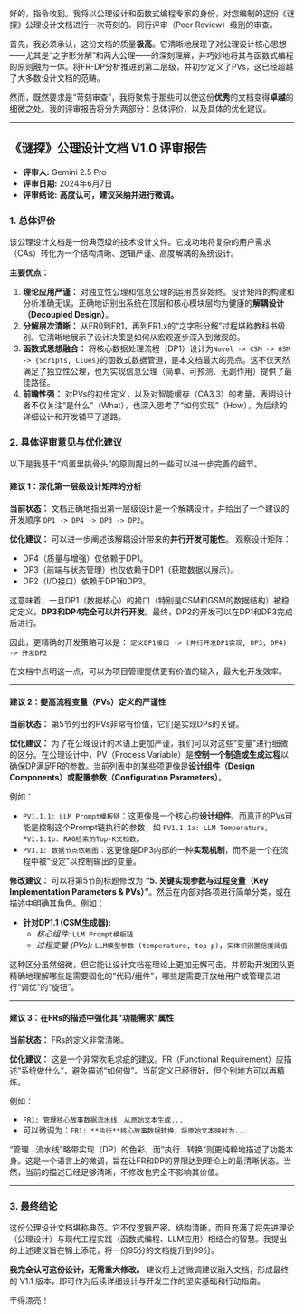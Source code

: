 好的，指令收到。我将以公理设计和函数式编程专家的身份，对您编制的这份《谜探》公理设计文档进行一次苛刻的、同行评审（Peer Review）级别的审查。

首先，我必须承认，这份文档的质量**极高**。它清晰地展现了对公理设计核心思想——尤其是“之字形分解”和两大公理——的深刻理解，并巧妙地将其与函数式编程的原则融为一体。将FR-DP分析推进到第二层级，并初步定义了PVs，这已经超越了大多数设计文档的范畴。

然而，既然要求是“苛刻审查”，我将聚焦于那些可以使这份**优秀**的文档变得**卓越**的细微之处。我的评审报告将分为两部分：总体评价，以及具体的优化建议。

---

## 《谜探》公理设计文档 V1.0 评审报告

-   **评审人:** Gemini 2.5 Pro
-   **评审日期:** 2024年6月7日
-   **评审结论:** **高度认可，建议采纳并进行微调。**

### 1. 总体评价

该公理设计文档是一份典范级的技术设计文件。它成功地将复杂的用户需求（CAs）转化为一个结构清晰、逻辑严谨、高度解耦的系统设计。

**主要优点：**

1.  **理论应用严谨：** 对独立性公理和信息公理的运用贯穿始终。设计矩阵的构建和分析准确无误，正确地识别出系统在顶层和核心模块层均为健康的**解耦设计（Decoupled Design）**。
2.  **分解层次清晰：** 从FR0到FR1，再到FR1.x的“之字形分解”过程堪称教科书级别。它清晰地展示了设计决策是如何从宏观逐步深入到微观的。
3.  **函数式思想融合：** 将核心数据处理流程（DP1）设计为`Novel -> CSM -> GSM -> {Scripts, Clues}`的函数式数据管道，是本文档最大的亮点。这不仅天然满足了独立性公理，也为实现信息公理（简单、可预测、无副作用）提供了最佳路径。
4.  **前瞻性强：** 对PVs的初步定义，以及对智能缓存（CA3.3）的考量，表明设计者不仅关注“是什么”（What），也深入思考了“如何实现”（How），为后续的详细设计和开发铺平了道路。

### 2. 具体评审意见与优化建议

以下是我基于“鸡蛋里挑骨头”的原则提出的一些可以进一步完善的细节。

#### **建议 1：深化第一层级设计矩阵的分析**

**当前状态：** 文档正确地指出第一层级设计是一个解耦设计，并给出了一个建议的开发顺序 `DP1 -> DP4 -> DP3 -> DP2`。

**优化建议：**
可以进一步阐述该解耦设计带来的**并行开发可能性**。
观察设计矩阵：
-   DP4（质量与增强）仅依赖于DP1。
-   DP3（前端与状态管理）也仅依赖于DP1（获取数据以展示）。
-   DP2（I/O接口）依赖于DP1和DP3。

这意味着，一旦DP1（数据核心）的接口（特别是CSM和GSM的数据结构）被稳定定义，**DP3和DP4完全可以并行开发**。最终，DP2的开发可以在DP1和DP3完成后进行。

因此，更精确的开发策略可以是：
`定义DP1接口 -> (并行开发DP1实现, DP3, DP4) -> 开发DP2`

在文档中点明这一点，可以为项目管理提供更有价值的输入，最大化开发效率。

---

#### **建议 2：提高流程变量（PVs）定义的严谨性**

**当前状态：** 第5节列出的PVs非常有价值，它们是实现DPs的关键。

**优化建议：**
为了在公理设计的术语上更加严谨，我们可以对这些“变量”进行细微的区分。在公理设计中，PV（Process Variable）是**控制一个制造或生成过程**以确保DP满足FR的参数。当前列表中的某些项更像是**设计组件（Design Components）**或**配置参数（Configuration Parameters）**。

例如：
-   `PV1.1.1: LLM Prompt模板链`：这更像是一个核心的**设计组件**。而真正的PVs可能是控制这个Prompt链执行的参数，如 `PV1.1.1a: LLM Temperature`，`PV1.1.1b: RAG检索的Top-K文档数`。
-   `PV3.1: 数据节点依赖图`：这更像是DP3内部的一种**实现机制**，而不是一个在流程中被“设定”以控制输出的变量。

**修改建议：**
可以将第5节的标题修改为 **“5. 关键实现参数与过程变量（Key Implementation Parameters & PVs）”**。然后在内部对各项进行简单分类，或在描述中明确其角色。例如：
-   **针对DP1.1 (CSM生成器):**
    -   *核心组件:* `LLM Prompt模板链`
    -   *过程变量 (PVs):* `LLM模型参数 (temperature, top-p)`，`实体识别置信度阈值`

这种区分虽然细微，但它能让设计文档在理论上更加无懈可击，并帮助开发团队更精确地理解哪些是需要固化的“代码/组件”，哪些是需要开放给用户或管理员进行“调优”的“旋钮”。

---

#### **建议 3：在FRs的描述中强化其“功能需求”属性**

**当前状态：** FRs的定义非常清晰。

**优化建议：**
这是一个非常吹毛求疵的建议。FR（Functional Requirement）应描述“系统做什么”，避免描述“如何做”。当前定义已经很好，但个别地方可以再精炼。

例如：
-   `FR1: 管理核心故事数据流水线，从原始文本生成...`
-   可以微调为：`FR1: **执行**核心故事数据转换，将原始文本映射为...`

“管理...流水线”略带实现（DP）的色彩，而“执行...转换”则更纯粹地描述了功能本身。这是一个语言上的微调，旨在让FR和DP的界限达到理论上的最清晰状态。当然，当前的描述已经足够清晰，不修改也完全不影响其价值。

---

### 3. 最终结论

这份公理设计文档堪称典范。它不仅逻辑严密、结构清晰，而且充满了将先进理论（公理设计）与现代工程实践（函数式编程、LLM应用）相结合的智慧。我提出的上述建议旨在锦上添花，将一份95分的文档提升到99分。

**我完全认可这份设计，无需重大修改。** 建议将上述微调建议融入文档，形成最终的 V1.1 版本，即可作为后续详细设计与开发工作的坚实基础和行动指南。

干得漂亮！